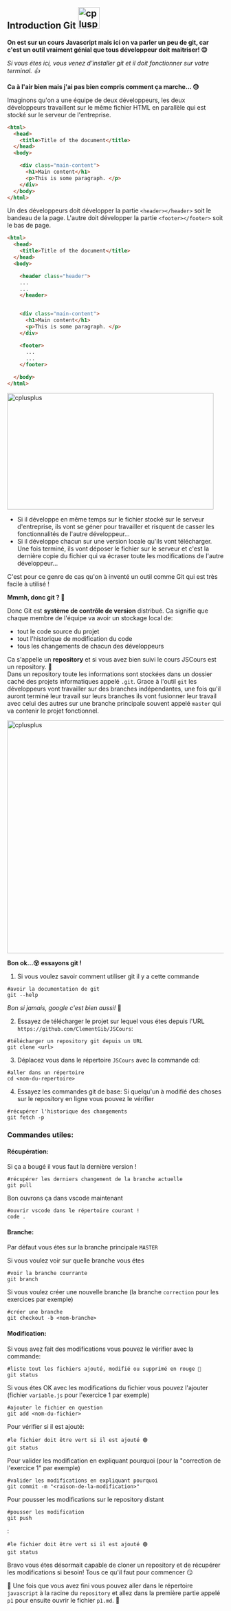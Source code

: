 ## Introduction Git <img src="/images/git.png" alt="cplusplus" width="50" height="50"/>
**On est sur un cours Javascript mais ici on va parler un peu de git, car c'est un outil vraiment génial que tous développeur doit maitriser! 😌** 

*Si vous étes ici, vous venez d'installer git et il doit fonctionner sur votre terminal. 👍*


**Ca à l'air bien mais j'ai pas bien compris comment ça marche... 😓**

Imaginons qu'on a une équipe de deux développeurs, les deux développeurs travaillent sur le même fichier HTML en parallèle qui est stocké sur le serveur de l'entreprise.
```html
<html>
  <head>
    <title>Title of the document</title>
  </head>
  <body>

    <div class="main-content">
      <h1>Main content</h1>
      <p>This is some paragraph. </p>
    </div>
  </body>
</html>
```

Un des développeurs doit développer la partie `<header></header>` soit le bandeau de la page.
L'autre doit développer la partie `<footer></footer>` soit le bas de page.
```html
<html>
  <head>
    <title>Title of the document</title>
  </head>
  <body>

    <header class="header">
    ...
    ...
    </header>


    <div class="main-content">
      <h1>Main content</h1>
      <p>This is some paragraph. </p>
    </div>

    <footer>
      ...
      ...
    </footer>

  </body>
</html>
```

<img src="/images/ui.png" alt="cplusplus" width="480" height="270"/>

* Si il développe en même temps sur le fichier stocké sur le serveur d'entreprise, ils vont se géner pour travailler et risquent de casser les fonctionnalités de l'autre développeur...
* Si il développe chacun sur une version locale qu'ils vont télécharger. Une fois terminé, ils vont déposer le fichier sur le serveur et c'est la dernière copie du fichier qui va écraser toute les modifications de l'autre développeur...

C'est pour ce genre de cas qu'on à inventé un outil comme Git qui est très facile à utilisé !



**Mmmh, donc git ? 🤔**

Donc Git est **système de contrôle de version** distribué. Ca signifie que chaque membre de l'équipe va avoir un stockage local de:
* tout le code source du projet 
* tout l'historique de modification du code
* tous les changements de chacun des développeurs

Ca s'appelle un **repository** et si vous avez bien suivi le cours JSCours est un repository. 🤯 <br>
Dans un repository toute les informations sont stockées dans un dossier caché des projets informatiques appelé `.git`.
Grace à l'outil `git` les développeurs vont travailler sur des branches indépendantes, une fois qu'il auront terminé leur travail sur leurs branches ils vont fusionner leur travail avec celui des autres sur une branche principale souvent appelé `master` qui va contenir le projet fonctionnel.

<img src="/images/gitwork.jpg" alt="cplusplus" width="960" height="540"/>

**Bon ok...😵 essayons git !**
1. Si vous voulez savoir comment utiliser git il y a cette commande
```shell
#avoir la documentation de git
git --help
```
*Bon si jamais, google c'est bien aussi!* 🦥


2. Essayez de télécharger le projet sur lequel vous étes depuis l'URL `https://github.com/ClementGib/JSCours`:
```shell
#télécharger un repository git depuis un URL
git clone <url>
```
3. Déplacez vous dans le répertoire `JSCours` avec la commande cd:
```shell
#aller dans un répertoire
cd <nom-du-repertoire>
```
4. Essayez les commandes git de base:
Si quelqu'un à modifié des choses sur le repository en ligne vous pouvez le vérifier
```shell
#récupérer l'historique des changements
git fetch -p
```
### Commandes utiles:

#### Récupération:

Si ça a bougé il vous faut la dernière version !
```shell
#récupérer les derniers changement de la branche actuelle
git pull
```

Bon ouvrons ça dans vscode maintenant
```shell
#ouvrir vscode dans le répertoire courant !
code .
```


#### Branche:

Par défaut vous étes sur la branche principale `MASTER`

Si vous voulez voir sur quelle branche vous étes
```shell
#voir la branche courrante
git branch
```

Si vous voulez créer une nouvelle branche 
(la branche `correction` pour les exercices par exemple) 
```shell
#créer une branche
git checkout -b <nom-branche>
```

#### Modification:

Si vous avez fait des modifications vous pouvez le vérifier avec la commande:
```shell
#liste tout les fichiers ajouté, modifié ou supprimé en rouge 🔴
git status
```

Si vous étes OK avec les modifications du fichier vous pouvez l'ajouter
(fichier `variable.js` pour l'exercice 1 par exemple) 
```shell
#ajouter le fichier en question
git add <nom-du-fichier>
```

Pour vérifier si il est ajouté:
```shell
#le fichier doit être vert si il est ajouté 🟢
git status
```
 
Pour valider les modification en expliquant pourquoi
(pour la "correction de l'exercice 1" par exemple)
```shell
#valider les modifications en expliquant pourquoi
git commit -m "<raison-de-la-modification>"
```

Pour pousser les modifications sur le repository distant
```shell
#pousser les modification
git push
```

:
```shell
#le fichier doit être vert si il est ajouté 🟢
git status
```

Bravo vous étes désormait capable de cloner un repository et de récupérer les modifications si besoin! Tous ce qu'il faut pour commencer 😏 

📁 Une fois que vous avez fini vous pouvez aller dans le répertoire `javascript` à la racine du `repository` et allez dans la première partie appelé `p1` pour ensuite ouvrir le fichier `p1.md`. 📁
